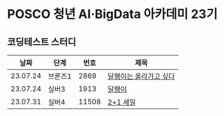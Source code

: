 # POSCO 청년 AI·BigData 아카데미 23기
## 코딩테스트 스터디

| 날짜 | 단계 | 번호 | 제목 |
|---|---|---|---|
| 23.07.24 | 브론즈1 | 2869 | [달팽이는 올라가고 싶다](https://www.acmicpc.net/problem/2869)|
| 23.07.24 | 실버3 | 1913 | [달팽이](https://www.acmicpc.net/problem/1913)|
| 23.07.31 | 실버4 | 11508 | [2+1 세일](https://www.acmicpc.net/problem/11508)|
